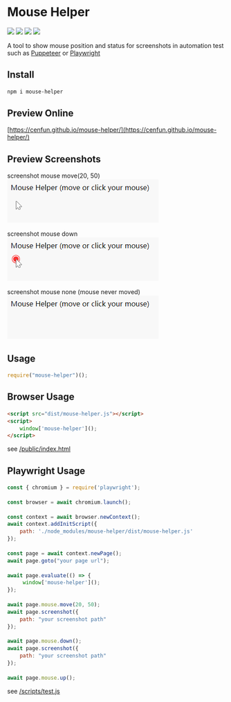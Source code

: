 # Mouse Helper

[![](https://img.shields.io/npm/v/mouse-helper)](https://www.npmjs.com/package/mouse-helper)
![](https://img.shields.io/librariesio/dependents/npm/mouse-helper)
[![](https://badgen.net/npm/dw/mouse-helper)](https://www.npmjs.com/package/mouse-helper)
![](https://img.shields.io/github/license/cenfun/mouse-helper)

A tool to show mouse position and status for screenshots in automation test such as [Puppeteer](https://github.com/puppeteer/puppeteer) or [Playwright](https://github.com/microsoft/playwright)

## Install
```sh
npm i mouse-helper
```
## Preview Online
[https://cenfun.github.io/mouse-helper/](https://cenfun.github.io/mouse-helper/)


## Preview Screenshots
screenshot mouse move(20, 50)  
![](/docs/screenshot-move.png)  

screenshot mouse down  
![](/docs/screenshot-down.png)  

screenshot mouse none (mouse never moved)  
![](/docs/screenshot-none.png)  

## Usage
```js
require("mouse-helper")();
```
## Browser Usage
```html
<script src="dist/mouse-helper.js"></script>
<script>
    window['mouse-helper']();
</script>
```
see [/public/index.html](/public/index.html)

## Playwright Usage
```js
const { chromium } = require('playwright');

const browser = await chromium.launch();

const context = await browser.newContext();
await context.addInitScript({
    path: './node_modules/mouse-helper/dist/mouse-helper.js'
});

const page = await context.newPage();
await page.goto("your page url");

await page.evaluate(() => {
     window['mouse-helper']();
});

await page.mouse.move(20, 50);
await page.screenshot({
    path: "your screenshot path"
});

await page.mouse.down();
await page.screenshot({
    path: "your screenshot path"
});

await page.mouse.up();

```
see [/scripts/test.js](/scripts/test.js)